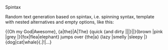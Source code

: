 Spintax

Random text generation based on spintax, i.e. spinning syntax, template with nested alternatives and empty options, like this:

{{Oh my God|Awesome}, {a|the}|A|The} {quick {and dirty |||}||}{brown |pink |grey |}{fox|flea|elephant} jumps over {the|a} {lazy |smelly |sleepy |}{dog|cat|whale}{.|!|...}

